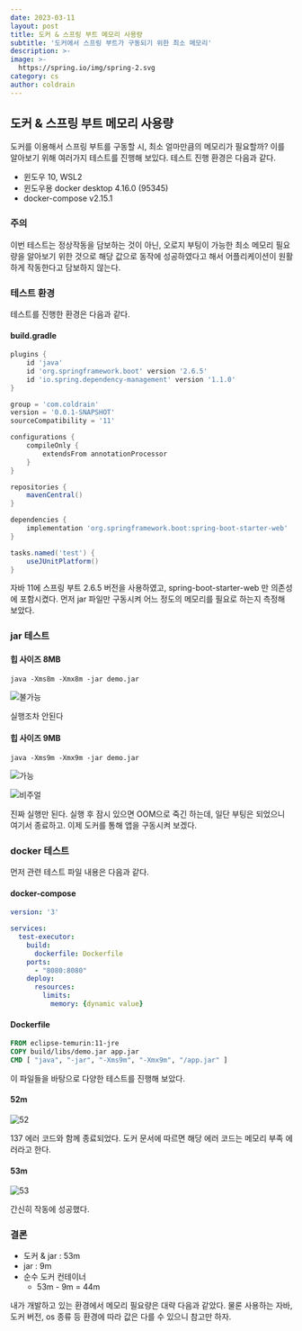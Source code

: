 ```yaml
---
date: 2023-03-11
layout: post
title: 도커 & 스프링 부트 메모리 사용량
subtitle: '도커에서 스프링 부트가 구동되기 위한 최소 메모리'
description: >-
image: >-
  https://spring.io/img/spring-2.svg
category: cs
author: coldrain
---
```

## 도커 & 스프링 부트 메모리 사용량
도커를 이용해서 스프링 부트를 구동할 시, 최소 얼마만큼의 메모리가 필요할까?
이를 알아보기 위해 여러가지 테스트를 진행해 보있다.
테스트 진행 환경은 다음과 같다.

- 윈도우 10, WSL2
- 윈도우용 docker desktop 4.16.0 (95345)
- docker-compose v2.15.1


### 주의
이번 테스트는 정상작동을 담보하는 것이 아닌, 
오로지 부팅이 가능한 최소 메모리 필요량을 알아보기 위한 것으로
해당 값으로 동작에 성공하였다고 해서 어플리케이션이 원활하게 작동한다고 담보하지 않는다.

### 테스트 환경

테스트를 진행한 환경은 다음과 같다.

#### build.gradle

```groovy
plugins {
    id 'java'
    id 'org.springframework.boot' version '2.6.5'
    id 'io.spring.dependency-management' version '1.1.0'
}

group = 'com.coldrain'
version = '0.0.1-SNAPSHOT'
sourceCompatibility = '11'

configurations {
    compileOnly {
        extendsFrom annotationProcessor
    }
}

repositories {
    mavenCentral()
}

dependencies {
    implementation 'org.springframework.boot:spring-boot-starter-web'
}

tasks.named('test') {
    useJUnitPlatform()
}

```

자바 11에 스프링 부트 2.6.5 버전을 사용하였고,
spring-boot-starter-web 만 의존성에 포함시켰다.
먼저 jar 파일만 구동시켜 어느 정도의 메모리를 필요로 하는지 측정해 보았다.

### jar 테스트

#### 힙 사이즈 8MB

```shell
java -Xms8m -Xmx8m -jar demo.jar
```

![불가능](https://user-images.githubusercontent.com/59993347/224476447-e1a2b551-c0b2-449c-aa83-13d40a913bb5.jpg)


실행조차 안된다

#### 힙 사이즈 9MB
```shell
java -Xms9m -Xmx9m -jar demo.jar
```

![가능](https://user-images.githubusercontent.com/59993347/224476444-d27bd002-5ec8-428e-89f9-e29ac43e9abd.jpg)



![비주얼](https://user-images.githubusercontent.com/59993347/224476679-ea7c5f2f-d03c-4675-9f63-453bd0f0d75c.jpg)

진짜 실행만 된다. 실행 후 잠시 있으면 OOM으로 죽긴 하는데, 
일단 부팅은 되었으니 여기서 종료하고. 이제 도커를 통해 앱을 구동시켜 보겠다.


### docker 테스트

먼저 관련 테스트 파일 내용은 다음과 같다.

#### docker-compose
```yml
version: '3'

services:
  test-executor:
    build:
      dockerfile: Dockerfile
    ports:
      - "8080:8080"
    deploy:
      resources:
        limits:
          memory: {dynamic value}

```

#### Dockerfile

```Dockerfile
FROM eclipse-temurin:11-jre
COPY build/libs/demo.jar app.jar
CMD [ "java", "-jar", "-Xms9m", "-Xmx9m", "/app.jar" ]
```

이 파일들을 바탕으로 다양한 테스트를 진행해 보았다.

#### 52m

![52](https://user-images.githubusercontent.com/59993347/224478042-001aa731-be6f-4c9e-93d7-abce8f12430f.jpg)
 
137 에러 코드와 함께 종료되었다. 
도커 문서에 따르면 해당 에러 코드는 메모리 부족 에러라고 한다.

#### 53m

![53](https://user-images.githubusercontent.com/59993347/224478040-839b3556-52af-4bf6-97e6-d9819242c712.jpg)

간신히 작동에 성공했다.


### 결론

- 도커 & jar : 53m
- jar : 9m
- 순수 도커 컨테이너
    - 53m - 9m = 44m

내가 개발하고 있는 환경에서 메모리 필요량은 대략 다음과 같았다.
물론 사용하는 자바, 도커 버전, os 종류 등 환경에 따라 값은 다를 수 있으니
참고만 하자.